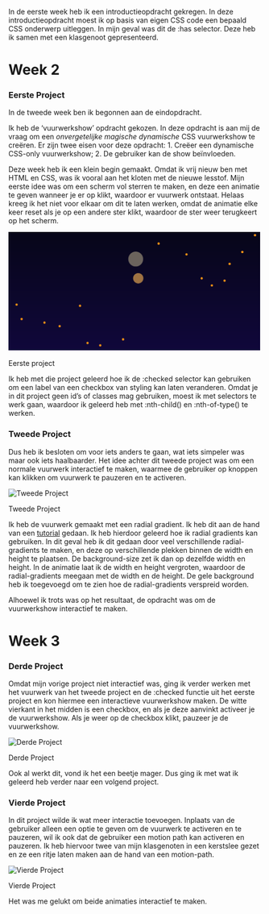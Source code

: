 In de eerste week heb ik een introductieopdracht gekregen. In deze introductieopdracht moest ik op basis van eigen CSS code een bepaald CSS onderwerp uitleggen. In mijn geval was dit de :has selector. Deze heb ik samen met een klasgenoot gepresenteerd. 

# Week 2

### Eerste Project

In de tweede week ben ik begonnen aan de eindopdracht. 

Ik heb de ‘vuurwerkshow’ opdracht gekozen. In deze opdracht is aan mij de vraag om een *onvergetelijke magische dynamische* CSS vuurwerkshow te creëren. Er zijn twee eisen voor deze opdracht: 1. Creëer een dynamische CSS-only vuurwerkshow; 2. De gebruiker kan de show beïnvloeden.

Deze week heb ik een klein begin gemaakt. Omdat ik vrij nieuw ben met HTML en CSS, was ik vooral aan het kloten met de nieuwe lesstof. Mijn eerste idee was om een scherm vol sterren te maken, en deze een animatie te geven wanneer je er op klikt, waardoor er vuurwerk ontstaat. Helaas kreeg ik het niet voor elkaar om dit te laten werken, omdat de animatie elke keer reset als je op een andere ster klikt, waardoor de ster weer terugkeert op het scherm.

<img src="./notion/sterrenshow.png" width=500px>

Eerste project

Ik heb met die project geleerd hoe ik de :checked selector kan gebruiken om een label van een checkbox van styling kan laten veranderen. Omdat je in dit project geen id’s of classes mag gebruiken, moest ik met selectors te werk gaan, waardoor ik geleerd heb met :nth-child() en :nth-of-type() te werken.

### Tweede Project

Dus heb ik besloten om voor iets anders te gaan, wat iets simpeler was maar ook iets haalbaarder. Het idee achter dit tweede project was om een normale vuurwerk interactief te maken, waarmee de gebruiker op knoppen kan klikken om vuurwerk te pauzeren en te activeren.

![Tweede Project](https://s3-us-west-2.amazonaws.com/secure.notion-static.com/7147770c-b50f-47c0-9606-d1a42e03d1a1/interactieve_vuurwerkshow_v1.png)

Tweede Project

Ik heb de vuurwerk gemaakt met een radial gradient.  Ik heb dit aan de hand van een [tutorial](https://www.youtube.com/watch?v=DV-guWlH3mM&t=664s&ab_channel=fakebeardprogramming) gedaan. Ik heb hierdoor geleerd hoe ik radial gradients kan gebruiken. In dit geval heb ik dit gedaan door veel verschillende radial-gradients te maken, en deze op verschillende plekken binnen de width en height te plaatsen. De background-size zet ik dan op dezelfde width en height. In de animatie laat ik de width en height vergroten, waardoor de radial-gradients meegaan met de width en de height. De gele background heb ik toegevoegd om te zien hoe de radial-gradients verspreid worden.

Alhoewel ik trots was op het resultaat, de opdracht was om de vuurwerkshow interactief te maken. 

# Week 3

### Derde Project

Omdat mijn vorige project niet interactief was, ging ik verder werken met het vuurwerk van het tweede project en de :checked functie uit het eerste project en kon hiermee een interactieve vuurwerkshow maken. De witte vierkant in het midden is een checkbox, en als je deze aanvinkt activeer je de vuurwerkshow. Als je weer op de checkbox klikt, pauzeer je de vuurwerkshow. 

![Derde Project](https://s3-us-west-2.amazonaws.com/secure.notion-static.com/266d1aeb-6d62-4702-b102-82383d8a1725/interactie_vuurwerkshow_v2.png)

Derde Project

Ook al werkt dit, vond ik het een beetje mager. Dus ging ik met wat ik geleerd heb verder naar een volgend project.

### Vierde Project

In dit project wilde ik wat meer interactie toevoegen. Inplaats van de gebruiker alleen een optie te geven om de vuurwerk te activeren en te pauzeren, wil ik ook dat de gebruiker een motion path kan activeren en pauzeren. Ik heb hiervoor twee van mijn klasgenoten in een kerstslee gezet en ze een ritje laten maken aan de hand van een motion-path. 

![Vierde Project](https://s3-us-west-2.amazonaws.com/secure.notion-static.com/20846501-4c20-46af-a59b-345c52b9edbe/interactieve_vuurwerkshow_v3.png)

Vierde Project

Het was me gelukt om beide animaties interactief te maken.
